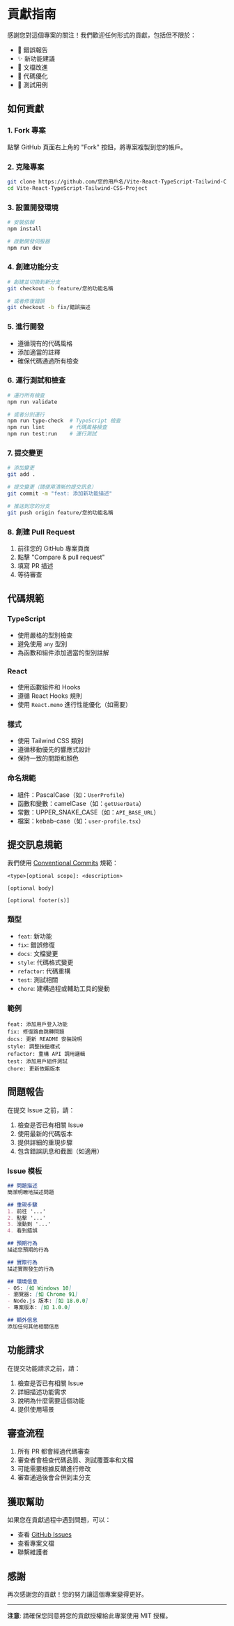 # 貢獻指南

感謝您對這個專案的關注！我們歡迎任何形式的貢獻，包括但不限於：

- 🐛 錯誤報告
- ✨ 新功能建議
- 📝 文檔改進
- 🎨 代碼優化
- 🧪 測試用例

## 如何貢獻

### 1. Fork 專案

點擊 GitHub 頁面右上角的 "Fork" 按鈕，將專案複製到您的帳戶。

### 2. 克隆專案

```bash
git clone https://github.com/您的用戶名/Vite-React-TypeScript-Tailwind-CSS-Project.git
cd Vite-React-TypeScript-Tailwind-CSS-Project
```

### 3. 設置開發環境

```bash
# 安裝依賴
npm install

# 啟動開發伺服器
npm run dev
```

### 4. 創建功能分支

```bash
# 創建並切換到新分支
git checkout -b feature/您的功能名稱

# 或者修復錯誤
git checkout -b fix/錯誤描述
```

### 5. 進行開發

- 遵循現有的代碼風格
- 添加適當的註釋
- 確保代碼通過所有檢查

### 6. 運行測試和檢查

```bash
# 運行所有檢查
npm run validate

# 或者分別運行
npm run type-check  # TypeScript 檢查
npm run lint        # 代碼風格檢查
npm run test:run    # 運行測試
```

### 7. 提交變更

```bash
# 添加變更
git add .

# 提交變更（請使用清晰的提交訊息）
git commit -m "feat: 添加新功能描述"

# 推送到您的分支
git push origin feature/您的功能名稱
```

### 8. 創建 Pull Request

1. 前往您的 GitHub 專案頁面
2. 點擊 "Compare & pull request"
3. 填寫 PR 描述
4. 等待審查

## 代碼規範

### TypeScript

- 使用嚴格的型別檢查
- 避免使用 `any` 型別
- 為函數和組件添加適當的型別註解

### React

- 使用函數組件和 Hooks
- 遵循 React Hooks 規則
- 使用 `React.memo` 進行性能優化（如需要）

### 樣式

- 使用 Tailwind CSS 類別
- 遵循移動優先的響應式設計
- 保持一致的間距和顏色

### 命名規範

- 組件：PascalCase（如：`UserProfile`）
- 函數和變數：camelCase（如：`getUserData`）
- 常數：UPPER_SNAKE_CASE（如：`API_BASE_URL`）
- 檔案：kebab-case（如：`user-profile.tsx`）

## 提交訊息規範

我們使用 [Conventional Commits](https://www.conventionalcommits.org/) 規範：

```
<type>[optional scope]: <description>

[optional body]

[optional footer(s)]
```

### 類型

- `feat`: 新功能
- `fix`: 錯誤修復
- `docs`: 文檔變更
- `style`: 代碼格式變更
- `refactor`: 代碼重構
- `test`: 測試相關
- `chore`: 建構過程或輔助工具的變動

### 範例

```
feat: 添加用戶登入功能
fix: 修復路由跳轉問題
docs: 更新 README 安裝說明
style: 調整按鈕樣式
refactor: 重構 API 調用邏輯
test: 添加用戶組件測試
chore: 更新依賴版本
```

## 問題報告

在提交 Issue 之前，請：

1. 檢查是否已有相關 Issue
2. 使用最新的代碼版本
3. 提供詳細的重現步驟
4. 包含錯誤訊息和截圖（如適用）

### Issue 模板

```markdown
## 問題描述
簡潔明瞭地描述問題

## 重現步驟
1. 前往 '...'
2. 點擊 '...'
3. 滾動到 '...'
4. 看到錯誤

## 預期行為
描述您預期的行為

## 實際行為
描述實際發生的行為

## 環境信息
- OS: [如 Windows 10]
- 瀏覽器: [如 Chrome 91]
- Node.js 版本: [如 18.0.0]
- 專案版本: [如 1.0.0]

## 額外信息
添加任何其他相關信息
```

## 功能請求

在提交功能請求之前，請：

1. 檢查是否已有相關 Issue
2. 詳細描述功能需求
3. 說明為什麼需要這個功能
4. 提供使用場景

## 審查流程

1. 所有 PR 都會經過代碼審查
2. 審查者會檢查代碼品質、測試覆蓋率和文檔
3. 可能需要根據反饋進行修改
4. 審查通過後會合併到主分支

## 獲取幫助

如果您在貢獻過程中遇到問題，可以：

- 查看 [GitHub Issues](https://github.com/Yili-code/Vite-React-TypeScript-Tailwind-CSS-Project/issues)
- 查看專案文檔
- 聯繫維護者

## 感謝

再次感謝您的貢獻！您的努力讓這個專案變得更好。

---

**注意**: 請確保您同意將您的貢獻授權給此專案使用 MIT 授權。
